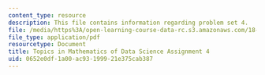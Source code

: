 ```yaml
---
content_type: resource
description: This file contains information regarding problem set 4.
file: /media/https%3A/open-learning-course-data-rc.s3.amazonaws.com/18-s096-topics-in-mathematics-of-data-science-fall-2015/0652e0df1a00ac93199921e375cab387_MIT18_S096F15_Homework_4.pdf
file_type: application/pdf
resourcetype: Document
title: Topics in Mathematics of Data Science Assignment 4
uid: 0652e0df-1a00-ac93-1999-21e375cab387
---
```

